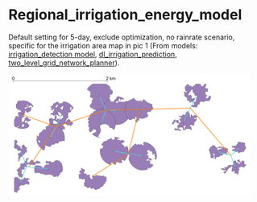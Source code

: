 # Regional_irrigation_energy_model

Default setting for 5-day, exclude optimization, no rainrate scenario, specific for the irrigation area map in pic 1 (From models: [irrigation_detection model](https://github.com/tconlon/irrigation_detection), [dl_irrigation_prediction](https://github.com/tconlon/dl_irrigation_prediction), [two_level_grid_network_planner](https://github.com/nsutezo/two_level_grid_network_planner)).

<a href="url"><img src="https://github.com/YUEZIWU/Regional_irrigation_energy_model/blob/master/IMG/irrigation%20area.png" align="center" width="480" ></a>
